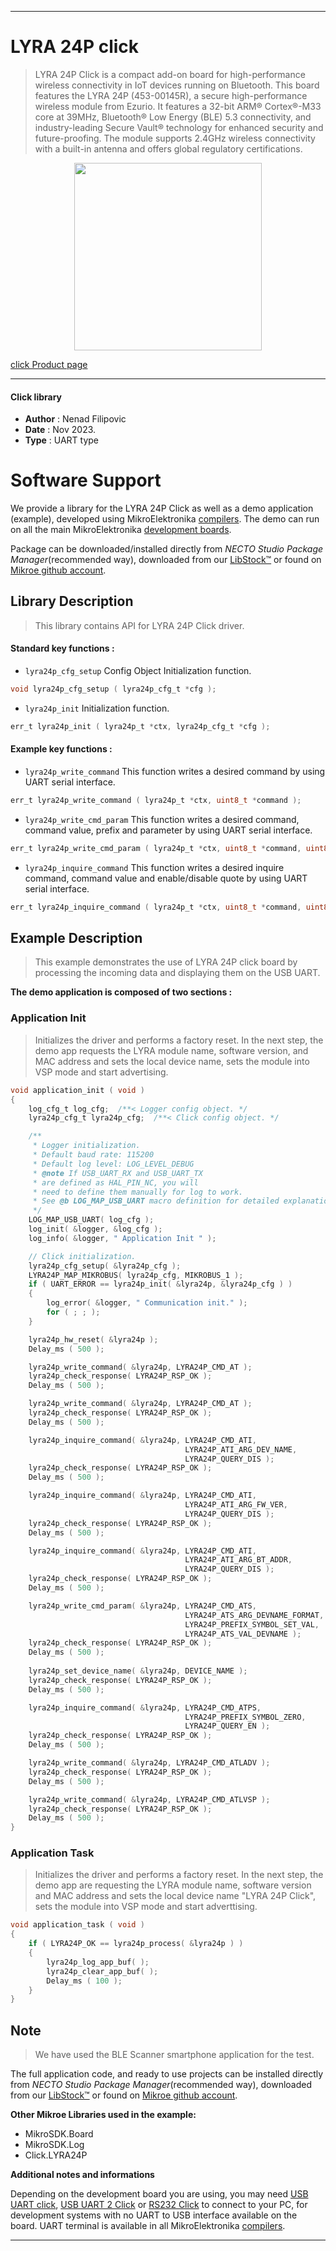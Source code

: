 
---
# LYRA 24P click

> LYRA 24P Click is a compact add-on board for high-performance wireless connectivity in IoT devices running on Bluetooth. This board features the LYRA 24P (453-00145R), a secure high-performance wireless module from Ezurio. It features a 32-bit ARM® Cortex®-M33 core at 39MHz, Bluetooth® Low Energy (BLE) 5.3 connectivity, and industry-leading Secure Vault® technology for enhanced security and future-proofing. The module supports 2.4GHz wireless connectivity with a built-in antenna and offers global regulatory certifications.

<p align="center">
  <img src="https://download.mikroe.com/images/click_for_ide/lyra24p_click.png" height=300px>
</p>

[click Product page](https://www.mikroe.com/lyra-24p-click)

---


#### Click library

- **Author**        : Nenad Filipovic
- **Date**          : Nov 2023.
- **Type**          : UART type


# Software Support

We provide a library for the LYRA 24P Click
as well as a demo application (example), developed using MikroElektronika
[compilers](https://www.mikroe.com/necto-studio).
The demo can run on all the main MikroElektronika [development boards](https://www.mikroe.com/development-boards).

Package can be downloaded/installed directly from *NECTO Studio Package Manager*(recommended way), downloaded from our [LibStock&trade;](https://libstock.mikroe.com) or found on [Mikroe github account](https://github.com/MikroElektronika/mikrosdk_click_v2/tree/master/clicks).

## Library Description

> This library contains API for LYRA 24P Click driver.

#### Standard key functions :

- `lyra24p_cfg_setup` Config Object Initialization function.
```c
void lyra24p_cfg_setup ( lyra24p_cfg_t *cfg );
```

- `lyra24p_init` Initialization function.
```c
err_t lyra24p_init ( lyra24p_t *ctx, lyra24p_cfg_t *cfg );
```

#### Example key functions :

- `lyra24p_write_command` This function writes a desired command by using UART serial interface.
```c
err_t lyra24p_write_command ( lyra24p_t *ctx, uint8_t *command );
```

- `lyra24p_write_cmd_param` This function writes a desired command, command value, prefix and parameter by using UART serial interface.
```c
err_t lyra24p_write_cmd_param ( lyra24p_t *ctx, uint8_t *command, uint8_t *cmd_val, uint8_t *prefix, uint8_t *param );
```

- `lyra24p_inquire_command` This function writes a desired inquire command, command value and enable/disable quote by using UART serial interface.
```c
err_t lyra24p_inquire_command ( lyra24p_t *ctx, uint8_t *command, uint8_t *cmd_val, uint8_t en_query );
```

## Example Description

> This example demonstrates the use of LYRA 24P click board by processing
> the incoming data and displaying them on the USB UART.

**The demo application is composed of two sections :**

### Application Init

> Initializes the driver and performs a factory reset. 
> In the next step, the demo app requests the LYRA module name, software version, 
> and MAC address and sets the local device name, 
> sets the module into VSP mode and start advertising.

```c
void application_init ( void ) 
{
    log_cfg_t log_cfg;  /**< Logger config object. */
    lyra24p_cfg_t lyra24p_cfg;  /**< Click config object. */

    /** 
     * Logger initialization.
     * Default baud rate: 115200
     * Default log level: LOG_LEVEL_DEBUG
     * @note If USB_UART_RX and USB_UART_TX 
     * are defined as HAL_PIN_NC, you will 
     * need to define them manually for log to work. 
     * See @b LOG_MAP_USB_UART macro definition for detailed explanation.
     */
    LOG_MAP_USB_UART( log_cfg );
    log_init( &logger, &log_cfg );
    log_info( &logger, " Application Init " );

    // Click initialization.
    lyra24p_cfg_setup( &lyra24p_cfg );
    LYRA24P_MAP_MIKROBUS( lyra24p_cfg, MIKROBUS_1 );
    if ( UART_ERROR == lyra24p_init( &lyra24p, &lyra24p_cfg ) ) 
    {
        log_error( &logger, " Communication init." );
        for ( ; ; );
    }

    lyra24p_hw_reset( &lyra24p );
    Delay_ms ( 500 );

    lyra24p_write_command( &lyra24p, LYRA24P_CMD_AT );
    lyra24p_check_response( LYRA24P_RSP_OK );
    Delay_ms ( 500 );

    lyra24p_write_command( &lyra24p, LYRA24P_CMD_AT );
    lyra24p_check_response( LYRA24P_RSP_OK );
    Delay_ms ( 500 );

    lyra24p_inquire_command( &lyra24p, LYRA24P_CMD_ATI, 
                                       LYRA24P_ATI_ARG_DEV_NAME, 
                                       LYRA24P_QUERY_DIS );
    lyra24p_check_response( LYRA24P_RSP_OK );
    Delay_ms ( 500 );

    lyra24p_inquire_command( &lyra24p, LYRA24P_CMD_ATI, 
                                       LYRA24P_ATI_ARG_FW_VER, 
                                       LYRA24P_QUERY_DIS );
    lyra24p_check_response( LYRA24P_RSP_OK );
    Delay_ms ( 500 );

    lyra24p_inquire_command( &lyra24p, LYRA24P_CMD_ATI, 
                                       LYRA24P_ATI_ARG_BT_ADDR, 
                                       LYRA24P_QUERY_DIS );
    lyra24p_check_response( LYRA24P_RSP_OK );
    Delay_ms ( 500 );

    lyra24p_write_cmd_param( &lyra24p, LYRA24P_CMD_ATS, 
                                       LYRA24P_ATS_ARG_DEVNAME_FORMAT, 
                                       LYRA24P_PREFIX_SYMBOL_SET_VAL, 
                                       LYRA24P_ATS_VAL_DEVNAME );
    lyra24p_check_response( LYRA24P_RSP_OK );
    Delay_ms ( 500 );
    
    lyra24p_set_device_name( &lyra24p, DEVICE_NAME );
    lyra24p_check_response( LYRA24P_RSP_OK );
    Delay_ms ( 500 );

    lyra24p_inquire_command( &lyra24p, LYRA24P_CMD_ATPS, 
                                       LYRA24P_PREFIX_SYMBOL_ZERO, 
                                       LYRA24P_QUERY_EN );
    lyra24p_check_response( LYRA24P_RSP_OK );
    Delay_ms ( 500 );

    lyra24p_write_command( &lyra24p, LYRA24P_CMD_ATLADV );
    lyra24p_check_response( LYRA24P_RSP_OK );
    Delay_ms ( 500 );

    lyra24p_write_command( &lyra24p, LYRA24P_CMD_ATLVSP );
    lyra24p_check_response( LYRA24P_RSP_OK );
    Delay_ms ( 500 );
}
```

### Application Task

> Initializes the driver and performs a factory reset. 
> In the next step, the demo app are requesting the LYRA module name, 
> software version and MAC address and sets the local device name "LYRA 24P Click",  
> sets the module into VSP mode and start adverttising.

```c
void application_task ( void ) 
{
    if ( LYRA24P_OK == lyra24p_process( &lyra24p ) ) 
    {
        lyra24p_log_app_buf( );
        lyra24p_clear_app_buf( );
        Delay_ms ( 100 );
    }
}
```

## Note

> We have used the BLE Scanner smartphone application for the test.

The full application code, and ready to use projects can be installed directly from *NECTO Studio Package Manager*(recommended way), downloaded from our [LibStock&trade;](https://libstock.mikroe.com) or found on [Mikroe github account](https://github.com/MikroElektronika/mikrosdk_click_v2/tree/master/clicks).

**Other Mikroe Libraries used in the example:**

- MikroSDK.Board
- MikroSDK.Log
- Click.LYRA24P

**Additional notes and informations**

Depending on the development board you are using, you may need
[USB UART click](https://www.mikroe.com/usb-uart-click),
[USB UART 2 Click](https://www.mikroe.com/usb-uart-2-click) or
[RS232 Click](https://www.mikroe.com/rs232-click) to connect to your PC, for
development systems with no UART to USB interface available on the board. UART
terminal is available in all MikroElektronika
[compilers](https://shop.mikroe.com/compilers).

---
